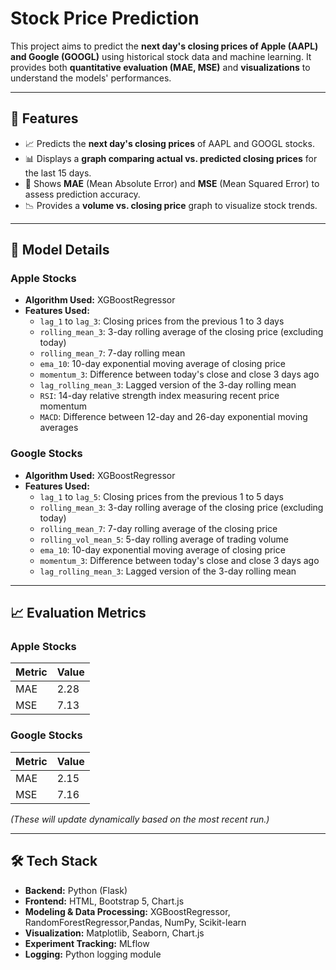 # Stock Price Prediction

This project aims to predict the **next day's closing prices of Apple (AAPL) and Google (GOOGL)** using historical stock data and machine learning. It provides both **quantitative evaluation (MAE, MSE)** and **visualizations** to understand the models' performances.

---

## 🚀 Features

- 📈 Predicts the **next day's closing prices** of AAPL and GOOGL stocks.
- 📊 Displays a **graph comparing actual vs. predicted closing prices** for the last 15 days.
- 🧮 Shows **MAE** (Mean Absolute Error) and **MSE** (Mean Squared Error) to assess prediction accuracy.
- 📉 Provides a **volume vs. closing price** graph to visualize stock trends.

---

## 🧠 Model Details

### Apple Stocks
- **Algorithm Used:** XGBoostRegressor
- **Features Used:**
  - `lag_1` to `lag_3`: Closing prices from the previous 1 to 3 days
  - `rolling_mean_3`: 3-day rolling average of the closing price (excluding today)
  - `rolling_mean_7`: 7-day rolling mean
  - `ema_10`: 10-day exponential moving average of closing price
  - `momentum_3`: Difference between today's close and close 3 days ago
  - `lag_rolling_mean_3`: Lagged version of the 3-day rolling mean
  - `RSI`: 14-day relative strength index measuring recent price momentum
  - `MACD`: Difference between 12-day and 26-day exponential moving averages


### Google Stocks
- **Algorithm Used:** XGBoostRegressor
- **Features Used:**
  - `lag_1` to `lag_5`: Closing prices from the previous 1 to 5 days
  - `rolling_mean_3`: 3-day rolling average of the closing price (excluding today)
  - `rolling_mean_7`: 7-day rolling average of the closing price
  - `rolling_vol_mean_5`: 5-day rolling average of trading volume
  - `ema_10`: 10-day exponential moving average of closing price
  - `momentum_3`: Difference between today's close and close 3 days ago
  - `lag_rolling_mean_3`: Lagged version of the 3-day rolling mean

---

## 📈 Evaluation Metrics

### Apple Stocks
| Metric | Value |
|--------|-------|
| MAE    | 2.28  |
| MSE    | 7.13  |

### Google Stocks
| Metric | Value |
|--------|-------|
| MAE    | 2.15  |
| MSE    | 7.16  |

*(These will update dynamically based on the most recent run.)*

---

## 🛠️ Tech Stack

- **Backend:** Python (Flask)
- **Frontend:** HTML, Bootstrap 5, Chart.js
- **Modeling & Data Processing:** XGBoostRegressor, RandomForestRegressor,Pandas, NumPy, Scikit-learn
- **Visualization:** Matplotlib, Seaborn, Chart.js
- **Experiment Tracking:** MLflow
- **Logging:** Python logging module

